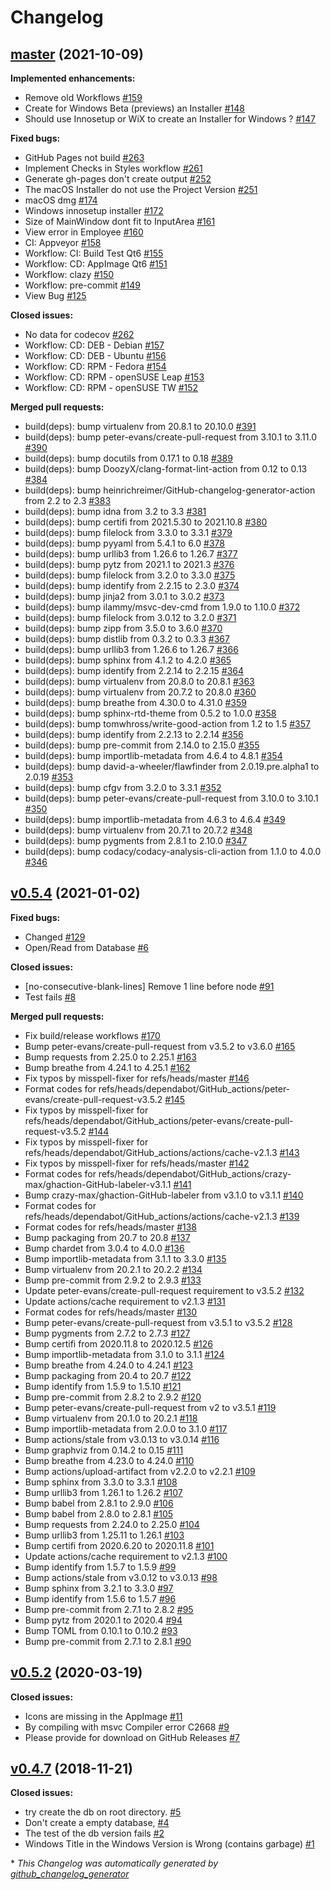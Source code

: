 # Changelog

## [master](https://github.com/jmuelbert/jmbde-QT/tree/master) (2021-10-09)

**Implemented enhancements:**

- Remove old Workflows [\#159](https://github.com/jmuelbert/jmbde-QT/issues/159)
- Create for Windows Beta \(previews\) an Installer [\#148](https://github.com/jmuelbert/jmbde-QT/issues/148)
- Should use Innosetup or WiX to create an Installer for Windows ? [\#147](https://github.com/jmuelbert/jmbde-QT/issues/147)

**Fixed bugs:**

- GitHub Pages not build [\#263](https://github.com/jmuelbert/jmbde-QT/issues/263)
- Implement Checks in Styles workflow [\#261](https://github.com/jmuelbert/jmbde-QT/issues/261)
- Generate gh-pages don't create output [\#252](https://github.com/jmuelbert/jmbde-QT/issues/252)
- The macOS Installer do not use the Project Version [\#251](https://github.com/jmuelbert/jmbde-QT/issues/251)
- macOS dmg [\#174](https://github.com/jmuelbert/jmbde-QT/issues/174)
- Windows innosetup installer [\#172](https://github.com/jmuelbert/jmbde-QT/issues/172)
- Size of MainWindow dont fit to InputArea [\#161](https://github.com/jmuelbert/jmbde-QT/issues/161)
- View error in Employee [\#160](https://github.com/jmuelbert/jmbde-QT/issues/160)
- CI: Appveyor [\#158](https://github.com/jmuelbert/jmbde-QT/issues/158)
- Workflow: CI: Build Test Qt6 [\#155](https://github.com/jmuelbert/jmbde-QT/issues/155)
- Workflow: CD: AppImage Qt6 [\#151](https://github.com/jmuelbert/jmbde-QT/issues/151)
- Workflow: clazy [\#150](https://github.com/jmuelbert/jmbde-QT/issues/150)
- Workflow: pre-commit [\#149](https://github.com/jmuelbert/jmbde-QT/issues/149)
- View Bug [\#125](https://github.com/jmuelbert/jmbde-QT/issues/125)

**Closed issues:**

- No data for codecov [\#262](https://github.com/jmuelbert/jmbde-QT/issues/262)
- Workflow: CD: DEB - Debian [\#157](https://github.com/jmuelbert/jmbde-QT/issues/157)
- Workflow: CD: DEB - Ubuntu [\#156](https://github.com/jmuelbert/jmbde-QT/issues/156)
- Workflow:  CD: RPM - Fedora [\#154](https://github.com/jmuelbert/jmbde-QT/issues/154)
- Workflow: CD: RPM - openSUSE Leap [\#153](https://github.com/jmuelbert/jmbde-QT/issues/153)
- Workflow: CD: RPM - openSUSE TW [\#152](https://github.com/jmuelbert/jmbde-QT/issues/152)

**Merged pull requests:**

- build\(deps\): bump virtualenv from 20.8.1 to 20.10.0 [\#391](https://github.com/jmuelbert/jmbde-QT/pull/391)
- build\(deps\): bump peter-evans/create-pull-request from 3.10.1 to 3.11.0 [\#390](https://github.com/jmuelbert/jmbde-QT/pull/390)
- build\(deps\): bump docutils from 0.17.1 to 0.18 [\#389](https://github.com/jmuelbert/jmbde-QT/pull/389)
- build\(deps\): bump DoozyX/clang-format-lint-action from 0.12 to 0.13 [\#384](https://github.com/jmuelbert/jmbde-QT/pull/384)
- build\(deps\): bump heinrichreimer/GitHub-changelog-generator-action from 2.2 to 2.3 [\#383](https://github.com/jmuelbert/jmbde-QT/pull/383)
- build\(deps\): bump idna from 3.2 to 3.3 [\#381](https://github.com/jmuelbert/jmbde-QT/pull/381)
- build\(deps\): bump certifi from 2021.5.30 to 2021.10.8 [\#380](https://github.com/jmuelbert/jmbde-QT/pull/380)
- build\(deps\): bump filelock from 3.3.0 to 3.3.1 [\#379](https://github.com/jmuelbert/jmbde-QT/pull/379)
- build\(deps\): bump pyyaml from 5.4.1 to 6.0 [\#378](https://github.com/jmuelbert/jmbde-QT/pull/378)
- build\(deps\): bump urllib3 from 1.26.6 to 1.26.7 [\#377](https://github.com/jmuelbert/jmbde-QT/pull/377)
- build\(deps\): bump pytz from 2021.1 to 2021.3 [\#376](https://github.com/jmuelbert/jmbde-QT/pull/376)
- build\(deps\): bump filelock from 3.2.0 to 3.3.0 [\#375](https://github.com/jmuelbert/jmbde-QT/pull/375)
- build\(deps\): bump identify from 2.2.15 to 2.3.0 [\#374](https://github.com/jmuelbert/jmbde-QT/pull/374)
- build\(deps\): bump jinja2 from 3.0.1 to 3.0.2 [\#373](https://github.com/jmuelbert/jmbde-QT/pull/373)
- build\(deps\): bump ilammy/msvc-dev-cmd from 1.9.0 to 1.10.0 [\#372](https://github.com/jmuelbert/jmbde-QT/pull/372)
- build\(deps\): bump filelock from 3.0.12 to 3.2.0 [\#371](https://github.com/jmuelbert/jmbde-QT/pull/371)
- build\(deps\): bump zipp from 3.5.0 to 3.6.0 [\#370](https://github.com/jmuelbert/jmbde-QT/pull/370)
- build\(deps\): bump distlib from 0.3.2 to 0.3.3 [\#367](https://github.com/jmuelbert/jmbde-QT/pull/367)
- build\(deps\): bump urllib3 from 1.26.6 to 1.26.7 [\#366](https://github.com/jmuelbert/jmbde-QT/pull/366)
- build\(deps\): bump sphinx from 4.1.2 to 4.2.0 [\#365](https://github.com/jmuelbert/jmbde-QT/pull/365)
- build\(deps\): bump identify from 2.2.14 to 2.2.15 [\#364](https://github.com/jmuelbert/jmbde-QT/pull/364)
- build\(deps\): bump virtualenv from 20.8.0 to 20.8.1 [\#363](https://github.com/jmuelbert/jmbde-QT/pull/363)
- build\(deps\): bump virtualenv from 20.7.2 to 20.8.0 [\#360](https://github.com/jmuelbert/jmbde-QT/pull/360)
- build\(deps\): bump breathe from 4.30.0 to 4.31.0 [\#359](https://github.com/jmuelbert/jmbde-QT/pull/359)
- build\(deps\): bump sphinx-rtd-theme from 0.5.2 to 1.0.0 [\#358](https://github.com/jmuelbert/jmbde-QT/pull/358)
- build\(deps\): bump tomwhross/write-good-action from 1.2 to 1.5 [\#357](https://github.com/jmuelbert/jmbde-QT/pull/357)
- build\(deps\): bump identify from 2.2.13 to 2.2.14 [\#356](https://github.com/jmuelbert/jmbde-QT/pull/356)
- build\(deps\): bump pre-commit from 2.14.0 to 2.15.0 [\#355](https://github.com/jmuelbert/jmbde-QT/pull/355)
- build\(deps\): bump importlib-metadata from 4.6.4 to 4.8.1 [\#354](https://github.com/jmuelbert/jmbde-QT/pull/354)
- build\(deps\): bump david-a-wheeler/flawfinder from 2.0.19.pre.alpha1 to 2.0.19 [\#353](https://github.com/jmuelbert/jmbde-QT/pull/353)
- build\(deps\): bump cfgv from 3.2.0 to 3.3.1 [\#352](https://github.com/jmuelbert/jmbde-QT/pull/352)
- build\(deps\): bump peter-evans/create-pull-request from 3.10.0 to 3.10.1 [\#350](https://github.com/jmuelbert/jmbde-QT/pull/350)
- build\(deps\): bump importlib-metadata from 4.6.3 to 4.6.4 [\#349](https://github.com/jmuelbert/jmbde-QT/pull/349)
- build\(deps\): bump virtualenv from 20.7.1 to 20.7.2 [\#348](https://github.com/jmuelbert/jmbde-QT/pull/348)
- build\(deps\): bump pygments from 2.8.1 to 2.10.0 [\#347](https://github.com/jmuelbert/jmbde-QT/pull/347)
- build\(deps\): bump codacy/codacy-analysis-cli-action from 1.1.0 to 4.0.0 [\#346](https://github.com/jmuelbert/jmbde-QT/pull/346)

## [v0.5.4](https://github.com/jmuelbert/jmbde-QT/tree/v0.5.4) (2021-01-02)

**Fixed bugs:**

- Changed [\#129](https://github.com/jmuelbert/jmbde-QT/issues/129)
- Open/Read from Database [\#6](https://github.com/jmuelbert/jmbde-QT/issues/6)

**Closed issues:**

- \[no-consecutive-blank-lines\] Remove 1 line before node [\#91](https://github.com/jmuelbert/jmbde-QT/issues/91)
- Test fails [\#8](https://github.com/jmuelbert/jmbde-QT/issues/8)

**Merged pull requests:**

- Fix build/release workflows [\#170](https://github.com/jmuelbert/jmbde-QT/pull/170)
- Bump peter-evans/create-pull-request from v3.5.2 to v3.6.0 [\#165](https://github.com/jmuelbert/jmbde-QT/pull/165)
- Bump requests from 2.25.0 to 2.25.1 [\#163](https://github.com/jmuelbert/jmbde-QT/pull/163)
- Bump breathe from 4.24.1 to 4.25.1 [\#162](https://github.com/jmuelbert/jmbde-QT/pull/162)
- Fix typos by misspell-fixer for refs/heads/master [\#146](https://github.com/jmuelbert/jmbde-QT/pull/146)
- Format codes for refs/heads/dependabot/GitHub\_actions/peter-evans/create-pull-request-v3.5.2 [\#145](https://github.com/jmuelbert/jmbde-QT/pull/145)
- Fix typos by misspell-fixer for refs/heads/dependabot/GitHub\_actions/peter-evans/create-pull-request-v3.5.2 [\#144](https://github.com/jmuelbert/jmbde-QT/pull/144)
- Fix typos by misspell-fixer for refs/heads/dependabot/GitHub\_actions/actions/cache-v2.1.3 [\#143](https://github.com/jmuelbert/jmbde-QT/pull/143)
- Fix typos by misspell-fixer for refs/heads/master [\#142](https://github.com/jmuelbert/jmbde-QT/pull/142)
- Format codes for refs/heads/dependabot/GitHub\_actions/crazy-max/ghaction-GitHub-labeler-v3.1.1 [\#141](https://github.com/jmuelbert/jmbde-QT/pull/141)
- Bump crazy-max/ghaction-GitHub-labeler from v3.1.0 to v3.1.1 [\#140](https://github.com/jmuelbert/jmbde-QT/pull/140)
- Format codes for refs/heads/dependabot/GitHub\_actions/actions/cache-v2.1.3 [\#139](https://github.com/jmuelbert/jmbde-QT/pull/139)
- Format codes for refs/heads/master [\#138](https://github.com/jmuelbert/jmbde-QT/pull/138)
- Bump packaging from 20.7 to 20.8 [\#137](https://github.com/jmuelbert/jmbde-QT/pull/137)
- Bump chardet from 3.0.4 to 4.0.0 [\#136](https://github.com/jmuelbert/jmbde-QT/pull/136)
- Bump importlib-metadata from 3.1.1 to 3.3.0 [\#135](https://github.com/jmuelbert/jmbde-QT/pull/135)
- Bump virtualenv from 20.2.1 to 20.2.2 [\#134](https://github.com/jmuelbert/jmbde-QT/pull/134)
- Bump pre-commit from 2.9.2 to 2.9.3 [\#133](https://github.com/jmuelbert/jmbde-QT/pull/133)
- Update peter-evans/create-pull-request requirement to v3.5.2 [\#132](https://github.com/jmuelbert/jmbde-QT/pull/132)
- Update actions/cache requirement to v2.1.3 [\#131](https://github.com/jmuelbert/jmbde-QT/pull/131)
- Format codes for refs/heads/master [\#130](https://github.com/jmuelbert/jmbde-QT/pull/130)
- Bump peter-evans/create-pull-request from v3.5.1 to v3.5.2 [\#128](https://github.com/jmuelbert/jmbde-QT/pull/128)
- Bump pygments from 2.7.2 to 2.7.3 [\#127](https://github.com/jmuelbert/jmbde-QT/pull/127)
- Bump certifi from 2020.11.8 to 2020.12.5 [\#126](https://github.com/jmuelbert/jmbde-QT/pull/126)
- Bump importlib-metadata from 3.1.0 to 3.1.1 [\#124](https://github.com/jmuelbert/jmbde-QT/pull/124)
- Bump breathe from 4.24.0 to 4.24.1 [\#123](https://github.com/jmuelbert/jmbde-QT/pull/123)
- Bump packaging from 20.4 to 20.7 [\#122](https://github.com/jmuelbert/jmbde-QT/pull/122)
- Bump identify from 1.5.9 to 1.5.10 [\#121](https://github.com/jmuelbert/jmbde-QT/pull/121)
- Bump pre-commit from 2.8.2 to 2.9.2 [\#120](https://github.com/jmuelbert/jmbde-QT/pull/120)
- Bump peter-evans/create-pull-request from v2 to v3.5.1 [\#119](https://github.com/jmuelbert/jmbde-QT/pull/119)
- Bump virtualenv from 20.1.0 to 20.2.1 [\#118](https://github.com/jmuelbert/jmbde-QT/pull/118)
- Bump importlib-metadata from 2.0.0 to 3.1.0 [\#117](https://github.com/jmuelbert/jmbde-QT/pull/117)
- Bump actions/stale from v3.0.13 to v3.0.14 [\#116](https://github.com/jmuelbert/jmbde-QT/pull/116)
- Bump graphviz from 0.14.2 to 0.15 [\#111](https://github.com/jmuelbert/jmbde-QT/pull/111)
- Bump breathe from 4.23.0 to 4.24.0 [\#110](https://github.com/jmuelbert/jmbde-QT/pull/110)
- Bump actions/upload-artifact from v2.2.0 to v2.2.1 [\#109](https://github.com/jmuelbert/jmbde-QT/pull/109)
- Bump sphinx from 3.3.0 to 3.3.1 [\#108](https://github.com/jmuelbert/jmbde-QT/pull/108)
- Bump urllib3 from 1.26.1 to 1.26.2 [\#107](https://github.com/jmuelbert/jmbde-QT/pull/107)
- Bump babel from 2.8.1 to 2.9.0 [\#106](https://github.com/jmuelbert/jmbde-QT/pull/106)
- Bump babel from 2.8.0 to 2.8.1 [\#105](https://github.com/jmuelbert/jmbde-QT/pull/105)
- Bump requests from 2.24.0 to 2.25.0 [\#104](https://github.com/jmuelbert/jmbde-QT/pull/104)
- Bump urllib3 from 1.25.11 to 1.26.1 [\#103](https://github.com/jmuelbert/jmbde-QT/pull/103)
- Bump certifi from 2020.6.20 to 2020.11.8 [\#101](https://github.com/jmuelbert/jmbde-QT/pull/101)
- Update actions/cache requirement to v2.1.3 [\#100](https://github.com/jmuelbert/jmbde-QT/pull/100)
- Bump identify from 1.5.7 to 1.5.9 [\#99](https://github.com/jmuelbert/jmbde-QT/pull/99)
- Bump actions/stale from v3.0.12 to v3.0.13 [\#98](https://github.com/jmuelbert/jmbde-QT/pull/98)
- Bump sphinx from 3.2.1 to 3.3.0 [\#97](https://github.com/jmuelbert/jmbde-QT/pull/97)
- Bump identify from 1.5.6 to 1.5.7 [\#96](https://github.com/jmuelbert/jmbde-QT/pull/96)
- Bump pre-commit from 2.7.1 to 2.8.2 [\#95](https://github.com/jmuelbert/jmbde-QT/pull/95)
- Bump pytz from 2020.1 to 2020.4 [\#94](https://github.com/jmuelbert/jmbde-QT/pull/94)
- Bump TOML from 0.10.1 to 0.10.2 [\#93](https://github.com/jmuelbert/jmbde-QT/pull/93)
- Bump pre-commit from 2.7.1 to 2.8.1 [\#90](https://github.com/jmuelbert/jmbde-QT/pull/90)

## [v0.5.2](https://github.com/jmuelbert/jmbde-QT/tree/v0.5.2) (2020-03-19)

**Closed issues:**

- Icons are missing in the AppImage [\#11](https://github.com/jmuelbert/jmbde-QT/issues/11)
- By compiling with msvc Compiler error  C2668 [\#9](https://github.com/jmuelbert/jmbde-QT/issues/9)
- Please provide for download on GitHub Releases [\#7](https://github.com/jmuelbert/jmbde-QT/issues/7)

## [v0.4.7](https://github.com/jmuelbert/jmbde-QT/tree/v0.4.7) (2018-11-21)

**Closed issues:**

- try create the db on root directory.  [\#5](https://github.com/jmuelbert/jmbde-QT/issues/5)
- Don't create a empty database, [\#4](https://github.com/jmuelbert/jmbde-QT/issues/4)
- The test of the db version fails [\#2](https://github.com/jmuelbert/jmbde-QT/issues/2)
- Windows Title in the Windows Version is Wrong \(contains garbage\) [\#1](https://github.com/jmuelbert/jmbde-QT/issues/1)



\* *This Changelog was automatically generated by [github_changelog_generator](https://github.com/github-changelog-generator/github-changelog-generator)*
